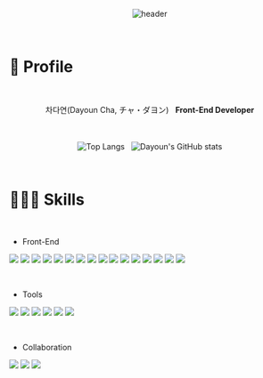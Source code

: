 <div align="center">
  
![header](https://capsule-render.vercel.app/api?type=rounded&height=250&color=0:604586,100:516294&text=DAYOUN'S%20GITHUB&reversal=true&textBg=false&desc=FE%20DEVELOPER&descAlign=50&descAlignY=76&descSize=30&fontColor=ffffff&animation=twinkling)

</div>

<br/>

# 🪻 Profile 

<br/>

<div align="center">

 차다연(Dayoun Cha, チャ・ダヨン)&nbsp;&nbsp; <b>Front-End Developer</b> <br/><br/><br/>

![Top Langs](https://github-readme-stats.vercel.app/api/top-langs/?username=dayannne&layout=compact&theme=material-palenight)&nbsp;&nbsp; 
![Dayoun's GitHub stats](https://github-readme-stats.vercel.app/api?username=dayannne&show_icons=true&theme=material-palenight)

</div>

<br/>

# 👩🏻‍💻 Skills 

<div align="justify">
  
<br/>

- Front-End

<img src="https://img.shields.io/badge/html5-black?style=for-the-badge&logo=html5&logoColor=#E34F26"> <img src="https://img.shields.io/badge/css3-black?style=for-the-badge&logo=css3&logoColor=1572B6"> <img src="https://img.shields.io/badge/javascript-black?style=for-the-badge&logo=javascript&logoColor=#F7DF1E"> <img src="https://img.shields.io/badge/typescript-black?style=for-the-badge&logo=typescript&logoColor=#3178C6"> 
<img src="https://img.shields.io/badge/React-black?style=for-the-badge&logo=react&logoColor=#61DAFB"> <img src="https://img.shields.io/badge/nextjs-black?style=for-the-badge&logo=nextdotjs&logoColor=#000000"> <img src="https://img.shields.io/badge/recoil-black?style=for-the-badge&logo=recoil&logoColor=#3578E5"> <img src="https://img.shields.io/badge/reactquery-black?style=for-the-badge&logo=reactquery&logoColor=#FF4154"> <img src="https://img.shields.io/badge/reacthookform-black?style=for-the-badge&logo=reacthookform&logoColor=#EC5990"> <img src="https://img.shields.io/badge/reactrouter-black?style=for-the-badge&logo=reactrouter&logoColor=#CA4245"> <img src="https://img.shields.io/badge/createreactapp-black?style=for-the-badge&logo=createreactapp&logoColor=#61DAFB"> <img src="https://img.shields.io/badge/eslint-black?style=for-the-badge&logo=eslint&logoColor=#4B32C3"> <img src="https://img.shields.io/badge/prettier-black?style=for-the-badge&logo=prettier&logoColor=#F7B93E"> <img src="https://img.shields.io/badge/axios-black?style=for-the-badge&logo=axios&logoColor=#5A29E4"> 
<img src="https://img.shields.io/badge/tailwindcss-black?style=for-the-badge&logo=tailwindcss&logoColor=#06B6D4"> <img src="https://img.shields.io/badge/-styled--components-black?style=for-the-badge&logo=styledcomponents&logoColor=#DB7093"> 

<br/>

- Tools

<img src="https://img.shields.io/badge/figma-black?style=for-the-badge&logo=figma&logoColor=#F24E1E"> <img src="https://img.shields.io/badge/git-black?style=for-the-badge&logo=git&logoColor=#F05032"> <img src="https://img.shields.io/badge/github-black?style=for-the-badge&logo=github&logoColor=#181717"> <img src="https://img.shields.io/badge/postman-black?style=for-the-badge&logo=postman&logoColor=#FF6C37"> <img src="https://img.shields.io/badge/jira-black?style=for-the-badge&logo=jira&logoColor=#0052CC"> <img src="https://img.shields.io/badge/bitbucket-black?style=for-the-badge&logo=bitbucket&logoColor=#0052CC"> 

<br/>

- Collaboration

<img src="https://img.shields.io/badge/notion-black?style=for-the-badge&logo=notion&logoColor=#000000"> <img src="https://img.shields.io/badge/discord-black?style=for-the-badge&logo=discord&logoColor=#5865F2"> <img src="https://img.shields.io/badge/slack-black?style=for-the-badge&logo=slack&logoColor=#4A154B"> 

</div>

